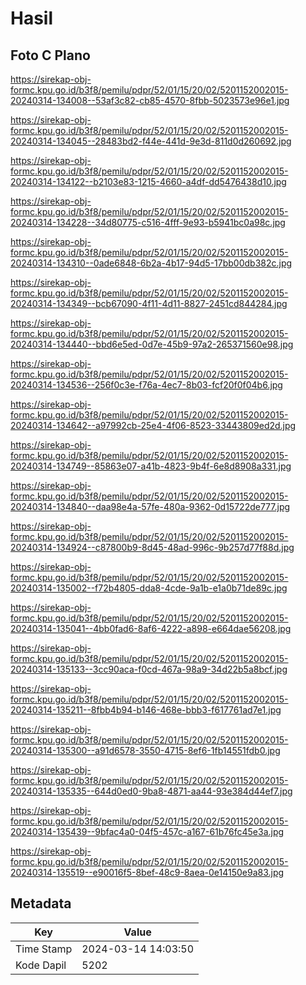 # Hasil

## Foto C Plano

https://sirekap-obj-formc.kpu.go.id/b3f8/pemilu/pdpr/52/01/15/20/02/5201152002015-20240314-134008--53af3c82-cb85-4570-8fbb-5023573e96e1.jpg

https://sirekap-obj-formc.kpu.go.id/b3f8/pemilu/pdpr/52/01/15/20/02/5201152002015-20240314-134045--28483bd2-f44e-441d-9e3d-811d0d260692.jpg

https://sirekap-obj-formc.kpu.go.id/b3f8/pemilu/pdpr/52/01/15/20/02/5201152002015-20240314-134122--b2103e83-1215-4660-a4df-dd5476438d10.jpg

https://sirekap-obj-formc.kpu.go.id/b3f8/pemilu/pdpr/52/01/15/20/02/5201152002015-20240314-134228--34d80775-c516-4fff-9e93-b5941bc0a98c.jpg

https://sirekap-obj-formc.kpu.go.id/b3f8/pemilu/pdpr/52/01/15/20/02/5201152002015-20240314-134310--0ade6848-6b2a-4b17-94d5-17bb00db382c.jpg

https://sirekap-obj-formc.kpu.go.id/b3f8/pemilu/pdpr/52/01/15/20/02/5201152002015-20240314-134349--bcb67090-4f11-4d11-8827-2451cd844284.jpg

https://sirekap-obj-formc.kpu.go.id/b3f8/pemilu/pdpr/52/01/15/20/02/5201152002015-20240314-134440--bbd6e5ed-0d7e-45b9-97a2-265371560e98.jpg

https://sirekap-obj-formc.kpu.go.id/b3f8/pemilu/pdpr/52/01/15/20/02/5201152002015-20240314-134536--256f0c3e-f76a-4ec7-8b03-fcf20f0f04b6.jpg

https://sirekap-obj-formc.kpu.go.id/b3f8/pemilu/pdpr/52/01/15/20/02/5201152002015-20240314-134642--a97992cb-25e4-4f06-8523-33443809ed2d.jpg

https://sirekap-obj-formc.kpu.go.id/b3f8/pemilu/pdpr/52/01/15/20/02/5201152002015-20240314-134749--85863e07-a41b-4823-9b4f-6e8d8908a331.jpg

https://sirekap-obj-formc.kpu.go.id/b3f8/pemilu/pdpr/52/01/15/20/02/5201152002015-20240314-134840--daa98e4a-57fe-480a-9362-0d15722de777.jpg

https://sirekap-obj-formc.kpu.go.id/b3f8/pemilu/pdpr/52/01/15/20/02/5201152002015-20240314-134924--c87800b9-8d45-48ad-996c-9b257d77f88d.jpg

https://sirekap-obj-formc.kpu.go.id/b3f8/pemilu/pdpr/52/01/15/20/02/5201152002015-20240314-135002--f72b4805-dda8-4cde-9a1b-e1a0b71de89c.jpg

https://sirekap-obj-formc.kpu.go.id/b3f8/pemilu/pdpr/52/01/15/20/02/5201152002015-20240314-135041--4bb0fad6-8af6-4222-a898-e664dae56208.jpg

https://sirekap-obj-formc.kpu.go.id/b3f8/pemilu/pdpr/52/01/15/20/02/5201152002015-20240314-135133--3cc90aca-f0cd-467a-98a9-34d22b5a8bcf.jpg

https://sirekap-obj-formc.kpu.go.id/b3f8/pemilu/pdpr/52/01/15/20/02/5201152002015-20240314-135211--8fbb4b94-b146-468e-bbb3-f617761ad7e1.jpg

https://sirekap-obj-formc.kpu.go.id/b3f8/pemilu/pdpr/52/01/15/20/02/5201152002015-20240314-135300--a91d6578-3550-4715-8ef6-1fb14551fdb0.jpg

https://sirekap-obj-formc.kpu.go.id/b3f8/pemilu/pdpr/52/01/15/20/02/5201152002015-20240314-135335--644d0ed0-9ba8-4871-aa44-93e384d44ef7.jpg

https://sirekap-obj-formc.kpu.go.id/b3f8/pemilu/pdpr/52/01/15/20/02/5201152002015-20240314-135439--9bfac4a0-04f5-457c-a167-61b76fc45e3a.jpg

https://sirekap-obj-formc.kpu.go.id/b3f8/pemilu/pdpr/52/01/15/20/02/5201152002015-20240314-135519--e90016f5-8bef-48c9-8aea-0e14150e9a83.jpg


## Metadata

| Key        | Value               |
| ---------- | ------------------- |
| Time Stamp | 2024-03-14 14:03:50 |
| Kode Dapil | 5202                |



